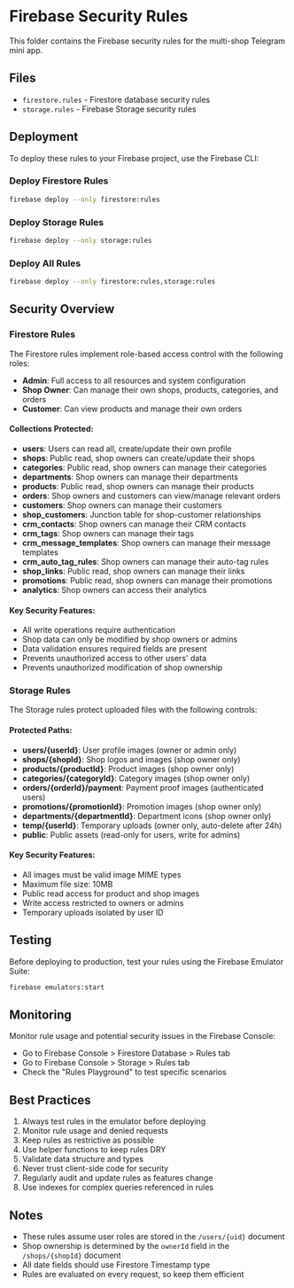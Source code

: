 # Firebase Security Rules

This folder contains the Firebase security rules for the multi-shop Telegram mini app.

## Files

- `firestore.rules` - Firestore database security rules
- `storage.rules` - Firebase Storage security rules

## Deployment

To deploy these rules to your Firebase project, use the Firebase CLI:

### Deploy Firestore Rules
```bash
firebase deploy --only firestore:rules
```

### Deploy Storage Rules
```bash
firebase deploy --only storage:rules
```

### Deploy All Rules
```bash
firebase deploy --only firestore:rules,storage:rules
```

## Security Overview

### Firestore Rules

The Firestore rules implement role-based access control with the following roles:
- **Admin**: Full access to all resources and system configuration
- **Shop Owner**: Can manage their own shops, products, categories, and orders
- **Customer**: Can view products and manage their own orders

#### Collections Protected:
- **users**: Users can read all, create/update their own profile
- **shops**: Public read, shop owners can create/update their shops
- **categories**: Public read, shop owners can manage their categories
- **departments**: Shop owners can manage their departments
- **products**: Public read, shop owners can manage their products
- **orders**: Shop owners and customers can view/manage relevant orders
- **customers**: Shop owners can manage their customers
- **shop_customers**: Junction table for shop-customer relationships
- **crm_contacts**: Shop owners can manage their CRM contacts
- **crm_tags**: Shop owners can manage their tags
- **crm_message_templates**: Shop owners can manage their message templates
- **crm_auto_tag_rules**: Shop owners can manage their auto-tag rules
- **shop_links**: Public read, shop owners can manage their links
- **promotions**: Public read, shop owners can manage their promotions
- **analytics**: Shop owners can access their analytics

#### Key Security Features:
- All write operations require authentication
- Shop data can only be modified by shop owners or admins
- Data validation ensures required fields are present
- Prevents unauthorized access to other users' data
- Prevents unauthorized modification of shop ownership

### Storage Rules

The Storage rules protect uploaded files with the following controls:

#### Protected Paths:
- **users/{userId}**: User profile images (owner or admin only)
- **shops/{shopId}**: Shop logos and images (shop owner only)
- **products/{productId}**: Product images (shop owner only)
- **categories/{categoryId}**: Category images (shop owner only)
- **orders/{orderId}/payment**: Payment proof images (authenticated users)
- **promotions/{promotionId}**: Promotion images (shop owner only)
- **departments/{departmentId}**: Department icons (shop owner only)
- **temp/{userId}**: Temporary uploads (owner only, auto-delete after 24h)
- **public**: Public assets (read-only for users, write for admins)

#### Key Security Features:
- All images must be valid image MIME types
- Maximum file size: 10MB
- Public read access for product and shop images
- Write access restricted to owners or admins
- Temporary uploads isolated by user ID

## Testing

Before deploying to production, test your rules using the Firebase Emulator Suite:

```bash
firebase emulators:start
```

## Monitoring

Monitor rule usage and potential security issues in the Firebase Console:
- Go to Firebase Console > Firestore Database > Rules tab
- Go to Firebase Console > Storage > Rules tab
- Check the "Rules Playground" to test specific scenarios

## Best Practices

1. Always test rules in the emulator before deploying
2. Monitor rule usage and denied requests
3. Keep rules as restrictive as possible
4. Use helper functions to keep rules DRY
5. Validate data structure and types
6. Never trust client-side code for security
7. Regularly audit and update rules as features change
8. Use indexes for complex queries referenced in rules

## Notes

- These rules assume user roles are stored in the `/users/{uid}` document
- Shop ownership is determined by the `ownerId` field in the `/shops/{shopId}` document
- All date fields should use Firestore Timestamp type
- Rules are evaluated on every request, so keep them efficient
